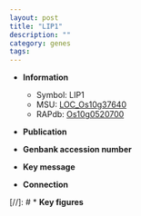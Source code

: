 ```yaml
---
layout: post
title: "LIP1"
description: ""
category: genes
tags: 
---
```


* **Information**  
    + Symbol: LIP1  
    + MSU: [LOC_Os10g37640](http://rice.uga.edu/cgi-bin/ORF_infopage.cgi?orf=LOC_Os10g37640)  
    + RAPdb: [Os10g0520700](http://rapdb.dna.affrc.go.jp/viewer/gbrowse_details/irgsp1?name=Os10g0520700)  

* **Publication**  

* **Genbank accession number**  

* **Key message**  

* **Connection**  

[//]: # * **Key figures**  


